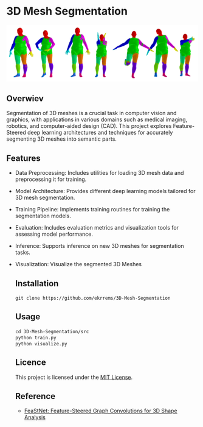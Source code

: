# 3D Mesh Segmentation
![3D Meshes](https://github.com/ekrrems/3D-Mesh-Segmentation/blob/main/dataset/MPI-FAUST/Capture.PNG)

## Overwiev
Segmentation of 3D meshes is a crucial task in computer vision and graphics, with applications in various domains such as medical imaging, robotics, and computer-aided design (CAD). This project explores Feature-Steered deep learning architectures and techniques for accurately segmenting 3D meshes into semantic parts.

## Features
- Data Preprocessing: Includes utilities for loading 3D mesh data and preprocessing it for training.
- Model Architecture: Provides different deep learning models tailored for 3D mesh segmentation.
- Training Pipeline: Implements training routines for training the segmentation models.
- Evaluation: Includes evaluation metrics and visualization tools for assessing model performance.
- Inference: Supports inference on new 3D meshes for segmentation tasks.
- Visualization: Visualize the segmented 3D Meshes

  ## Installation
  ```
  git clone https://github.com/ekrrems/3D-Mesh-Segmentation
  ```
  ## Usage
  ```
  cd 3D-Mesh-Segmentation/src
  python train.py
  python visualize.py 
  ```

  ## Licence
  This project is licensed under the [MIT License]().

  ## Reference
  - [FeaStNet: Feature-Steered Graph Convolutions for 3D Shape Analysis](https://openaccess.thecvf.com/content_cvpr_2018/papers/Verma_FeaStNet_Feature-Steered_Graph_CVPR_2018_paper.pdf)
